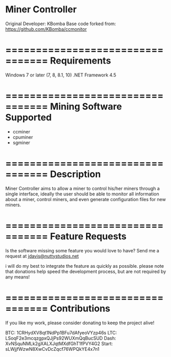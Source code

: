 Miner Controller
================

Original Developer: KBomba
Base code forked from: https://github.com/KBomba/ccmonitor

=================================
		Requirements
=================================
Windows 7 or later (7, 8, 8.1, 10)
.NET Framework 4.5

=================================
	Mining Software Supported
=================================
- ccminer
- cpuminer
- sgminer


=================================
		Description
=================================
Miner Controller aims to allow a miner to control his/her miners through a single interface,
ideally the user should be able to monitor all information about a miner, control miners, and
even generate configuration files for new miners.

=================================
		Feature Requests
=================================
Is the software missing some feature you would love to have?
Send me a request at jdavis@nuttystudios.net

i will do my best to integrate the feature as quickly as possible. 
please note that donations help speed the development process, but are not required by any means!

=================================
		Contributions
=================================

If you like my work, please consider donating to keep the project alive!

BTC: 1CRHydXV8qt1NdPp1BFu7dAfyeoVYzp46s
LTC: LSoqF2e3mcqzgpxQJjPs92WUXmQqBucSUD
Dash: XvNSquNMLk2gXALXJqtMXdfGhT1fPVY4G2
Start: sLWjjfWzwN8XwCvDcZqcf76WPQkYE4x7n1